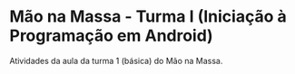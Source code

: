 # Mão na Massa - Turma I (Iniciação à Programação em Android)

Atividades da aula da turma 1 (básica) do Mão na Massa.
